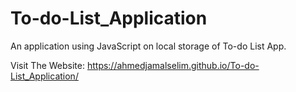 # To-do-List_Application

An application using JavaScript on local storage of To-do List App.

Visit The Website: https://ahmedjamalselim.github.io/To-do-List_Application/
